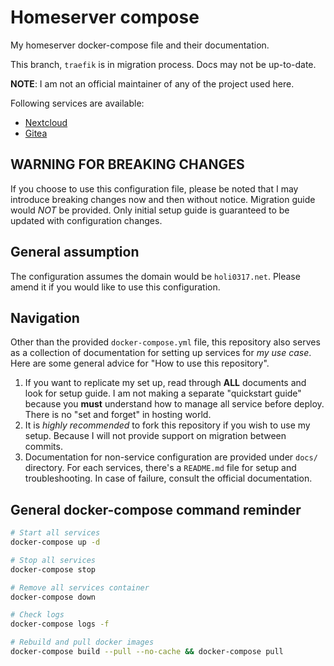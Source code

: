 # Homeserver compose

My homeserver docker-compose file and their documentation.

This branch, `traefik` is in migration process. Docs may not be up-to-date.

__NOTE__: I am not an official maintainer of any of the project used here.

Following services are available:
 - [Nextcloud](docs/nextcloud.md)
 - [Gitea](docs/gitea.md)

## WARNING FOR BREAKING CHANGES

If you choose to use this configuration file, please be noted that I may introduce breaking changes
now and then without notice. Migration guide would _NOT_ be provided. Only 
initial setup guide is guaranteed to be updated with configuration changes.

## General assumption

The configuration assumes the domain would be `holi0317.net`. Please amend it if you would like to
use this configuration.

## Navigation

Other than the provided `docker-compose.yml` file, this repository also serves as a collection
of documentation for setting up services for _my use case_. Here are some general advice for
"How to use this repository".

 1. If you want to replicate my set up, read through __ALL__ documents and look for setup guide.
    I am not making a separate "quickstart guide" because you __must__ understand how to manage
    all service before deploy. There is no "set and forget" in hosting world.
 2. It is _highly recommended_ to fork this repository if you wish to use my 
    setup. Because I will not provide support on migration between commits. 
 3. Documentation for non-service configuration are provided under `docs/` 
    directory. For each services, there's a `README.md` file for setup and 
    troubleshooting. In case of failure, consult the official documentation.

## General docker-compose command reminder

```bash
# Start all services
docker-compose up -d

# Stop all services
docker-compose stop

# Remove all services container
docker-compose down

# Check logs
docker-compose logs -f

# Rebuild and pull docker images
docker-compose build --pull --no-cache && docker-compose pull
```
